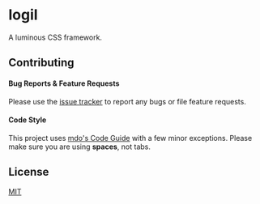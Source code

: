 # logil

A luminous CSS framework.

## Contributing

#### Bug Reports & Feature Requests

Please use the [issue tracker](https://github.com/creaturephil/usub/issues)
to report any bugs or file feature requests.

#### Code Style

This project uses [mdo's Code Guide](http://mdo.github.io/code-guide) with a few
minor exceptions. Please make sure you are using __spaces__, not tabs.

## License

[MIT](LICENSE)
